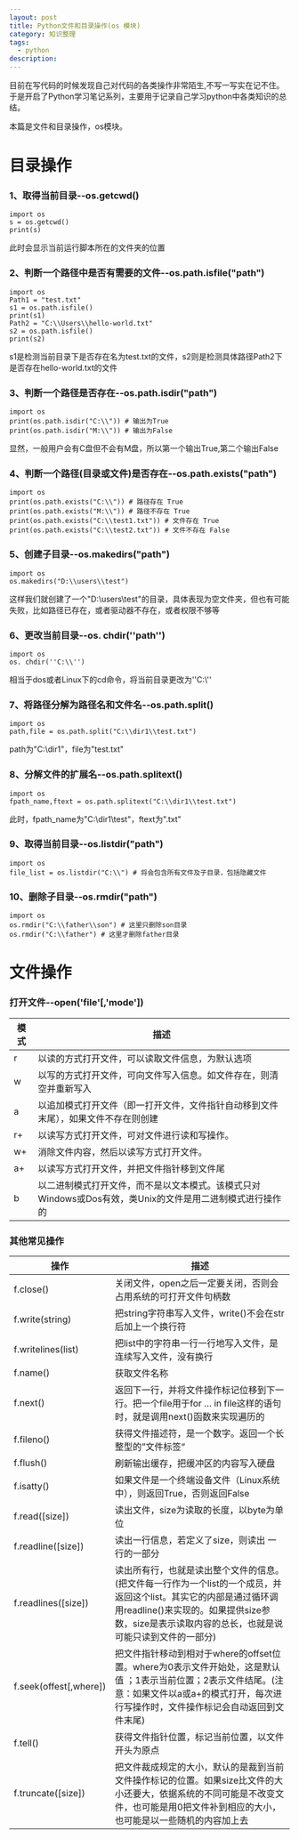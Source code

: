 ```yaml
---
layout: post
title: Python文件和目录操作(os 模块)
category: 知识整理
tags:
  - python
description: 
---
```


目前在写代码的时候发现自己对代码的各类操作非常陌生,不写一写实在记不住。于是开启了Python学习笔记系列，主要用于记录自己学习python中各类知识的总结。

本篇是文件和目录操作，os模块。

# 目录操作

### 1、取得当前目录--os.getcwd()
```
import os
s = os.getcwd()
print(s)
```
此时会显示当前运行脚本所在的文件夹的位置

### 2、判断一个路径中是否有需要的文件--os.path.isfile("path")
```
import os
Path1 = "test.txt"
s1 = os.path.isfile()
print(s1)
Path2 = "C:\\Users\\hello-world.txt"
s2 = os.path.isfile()
print(s2)
```
s1是检测当前目录下是否存在名为test.txt的文件，s2则是检测具体路径Path2下是否存在hello-world.txt的文件

### 3、判断一个路径是否存在--os.path.isdir("path")
```
import os
print(os.path.isdir("C:\\")) # 输出为True
print(os.path.isdir("M:\\")) # 输出为False
```
显然，一般用户会有C盘但不会有M盘，所以第一个输出True,第二个输出False

### 4、判断一个路径(目录或文件)是否存在--os.path.exists("path")
```
import os
print(os.path.exists("C:\\")) # 路径存在 True
print(os.path.exists("M:\\")) # 路径不存在 True
print(os.path.exists("C:\\test1.txt")) # 文件存在 True
print(os.path.exists("C:\\test2.txt")) # 文件不存在 False
```

### 5、创建子目录--os.makedirs("path")
```
import os
os.makedirs("D:\\users\\test")
```
这样我们就创建了一个"D:\\users\\test"的目录，具体表现为空文件夹，但也有可能失败，比如路径已存在，或者驱动器不存在，或者权限不够等

### 6、更改当前目录--os. chdir(''path'')
```
import os
os. chdir(''C:\\'')
```
相当于dos或者Linux下的cd命令，将当前目录更改为''C:\\''

### 7、将路径分解为路径名和文件名--os.path.split()
```
import os
path,file = os.path.split("C:\\dir1\\test.txt")
```
path为"C:\\dir1"，file为"test.txt"

### 8、分解文件的扩展名--os.path.splitext()
```
import os
fpath_name,ftext = os.path.splitext("C:\\dir1\\test.txt")
```
此时，fpath_name为"C:\\dir1\\test"，ftext为".txt"

### 9、取得当前目录--os.listdir("path")
```
import os
file_list = os.listdir("C:\\") # 将会包含所有文件及子目录，包括隐藏文件
```

### 10、删除子目录--os.rmdir("path")
```
import os
os.rmdir("C:\\father\\son") # 这里只删除son目录
os.rmdir("C:\\father") # 这里才删除father目录
```

# 文件操作

### 打开文件--open('file'[,'mode'])

| 模式 | 描述 |
| ---- | ---- |
| r | 以读的方式打开文件，可以读取文件信息，为默认选项 |
| w | 以写的方式打开文件，可向文件写入信息。如文件存在，则清空并重新写入 |
| a | 以追加模式打开文件（即一打开文件，文件指针自动移到文件末尾），如果文件不存在则创建 |
| r+ | 以读写方式打开文件，可对文件进行读和写操作。 |
| w+ | 消除文件内容，然后以读写方式打开文件。 |
| a+ | 以读写方式打开文件，并把文件指针移到文件尾 |
| b | 以二进制模式打开文件，而不是以文本模式。该模式只对Windows或Dos有效，类Unix的文件是用二进制模式进行操作的 |

### 其他常见操作

| 操作 | 描述|
| --- | ---|
| f.close() | 关闭文件，open之后一定要关闭，否则会占用系统的可打开文件句柄数 |
| f.write(string) | 把string字符串写入文件，write()不会在str后加上一个换行符 |
| f.writelines(list) | 把list中的字符串一行一行地写入文件，是连续写入文件，没有换行 |
| f.name() | 获取文件名称 |
| f.next() | 返回下一行，并将文件操作标记位移到下一行。把一个file用于for … in file这样的语句时，就是调用next()函数来实现遍历的 |
| f.fileno() | 获得文件描述符，是一个数字。返回一个长整型的”文件标签“ |
| f.flush() | 刷新输出缓存，把缓冲区的内容写入硬盘 |
| f.isatty() | 如果文件是一个终端设备文件（Linux系统中），则返回True，否则返回False |
| f.read([size]) | 读出文件，size为读取的长度，以byte为单位 |
| f.readline([size]) | 读出一行信息，若定义了size，则读出 一行的一部分 |
| f.readlines([size]) | 读出所有行，也就是读出整个文件的信息。(把文件每一行作为一个list的一个成员，并返回这个list。其实它的内部是通过循环调用readline()来实现的。如果提供size参数，size是表示读取内容的总长，也就是说可能只读到文件的一部分) |
| f.seek(offest[,where]) | 把文件指针移动到相对于where的offset位置。where为0表示文件开始处，这是默认值 ；1表示当前位置；2表示文件结尾。(注意：如果文件以a或a+的模式打开，每次进行写操作时，文件操作标记会自动返回到文件末尾) |
| f.tell() | 获得文件指针位置，标记当前位置，以文件开头为原点 |
| f.truncate([size]) | 把文件裁成规定的大小，默认的是裁到当前文件操作标记的位置。如果size比文件的大小还要大，依据系统的不同可能是不改变文件，也可能是用0把文件补到相应的大小，也可能是以一些随机的内容加上去 |




